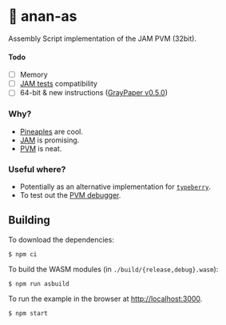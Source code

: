 # 🍍 anan-as

Assembly Script implementation of the JAM PVM (32bit).

#### Todo

- [ ] Memory
- [ ] [JAM tests](https://github.com/w3f/jamtestvectors/pull/3) compatibility
- [ ] 64-bit & new instructions ([GrayPaper v0.5.0](https://graypaper.fluffylabs.dev))

### Why?

- [Pineaples](https://en.wikipedia.org/wiki/Ananas) are cool.
- [JAM](https://graypaper.com/) is promising.
- [PVM](https://github.com/paritytech/polkavm) is neat.


### Useful where?

- Potentially as an alternative implementation for [`typeberry`](https://github.com/fluffylabs).
- To test out the [PVM debugger](https://pvm.fluffylabs.dev).

## Building

To download the dependencies:
```
$ npm ci
```

To build the WASM modules (in `./build/{release,debug}.wasm`):

```
$ npm run asbuild
```

To run the example in the browser at [http://localhost:3000](http://localhost:3000).

```
$ npm start
```
